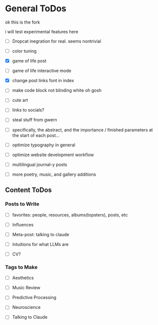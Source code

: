 # General ToDos

ok this is the fork

i will test experimental features here

- [ ] Dropcat inegration for real. seems nontrivial

- [ ] color tuning

- [x] game of life post

- [ ] game of life interactive mode

- [x] change post links font in index

- [ ] make code block not blinding white oh gosh

- [ ] cute art

- [ ] links to socials?

- [ ] steal stuff from gwern

- [ ] specifically, the abstract, and the importance / finished parameters at the start of each post...

- [ ] optimize typography in general

- [ ] optimize website development workflow

- [ ] multilingual journal-y posts

- [ ] more poetry, music, and gallery additions



## Content ToDos

### Posts to Write

- [ ] favorites: people, resources, albums(topsters), posts, etc

- [ ] Influences

- [ ] Meta-post: talking to claude

- [ ] Intuitions for what LLMs are

- [ ] CV?

### Tags to Make

- [ ] Aesthetics
- [ ] Music Review
- [ ] Predictive Processing
- [ ] Neuroscience
- [ ] Talking to Claude

